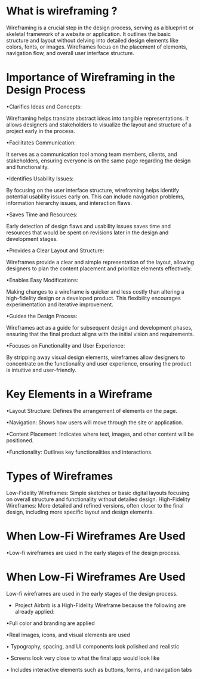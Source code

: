 # What is wireframing ?
Wireframing is a crucial step in the design process, serving as a blueprint or skeletal framework of a website or application. It outlines the basic structure and layout without delving into detailed design elements like colors, fonts, or images. Wireframes focus on the placement of elements, navigation flow, and overall user interface structure.

# Importance of Wireframing in the Design Process

•Clarifies Ideas and Concepts:

Wireframing helps translate abstract ideas into tangible representations. It allows designers and stakeholders to visualize the layout and structure of a project early in the process.

•Facilitates Communication:

It serves as a communication tool among team members, clients, and stakeholders, ensuring everyone is on the same page regarding the design and functionality.

•Identifies Usability Issues:

By focusing on the user interface structure, wireframing helps identify potential usability issues early on. This can include navigation problems, information hierarchy issues, and interaction flaws.

•Saves Time and Resources:

Early detection of design flaws and usability issues saves time and resources that would be spent on revisions later in the design and development stages.

•Provides a Clear Layout and Structure:

Wireframes provide a clear and simple representation of the layout, allowing designers to plan the content placement and prioritize elements effectively.

•Enables Easy Modifications:

Making changes to a wireframe is quicker and less costly than altering a high-fidelity design or a developed product. This flexibility encourages experimentation and iterative improvement.

•Guides the Design Process:

Wireframes act as a guide for subsequent design and development phases, ensuring that the final product aligns with the initial vision and requirements.

•Focuses on Functionality and User Experience:

By stripping away visual design elements, wireframes allow designers to concentrate on the functionality and user experience, ensuring the product is intuitive and user-friendly.

# Key Elements in a Wireframe

•Layout Structure: Defines the arrangement of elements on the page.

•Navigation: Shows how users will move through the site or application.

•Content Placement: Indicates where text, images, and other content will be positioned.

•Functionality: Outlines key functionalities and interactions.

# Types of Wireframes

Low-Fidelity Wireframes: Simple sketches or basic digital layouts focusing on overall structure and functionality without detailed design.
High-Fidelity Wireframes: More detailed and refined versions, often closer to the final design, including more specific layout and design elements.

# When Low-Fi Wireframes Are Used

•Low-fi wireframes are used in the early stages of the design process.

# When Low-Fi Wireframes Are Used

 Low-fi wireframes are used in the early stages of the design process.

- Project Airbnb is a High-Fidelity Wireframe because the following are already applied:

•Full color and branding are applied

•Real images, icons, and visual elements are used
 
• Typography, spacing, and UI components look polished and realistic
 
• Screens look very close to what the final app would look like
 
• Includes interactive elements such as buttons, forms, and navigation tabs
